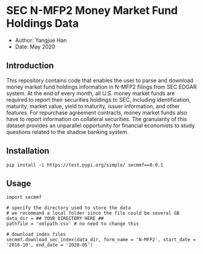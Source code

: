 # SEC N-MFP2 Money Market Fund Holdings Data

- Author: Yangjue Han 
- Date: May 2020

## Introduction
This repository contains code that enables the user to parse and download money market fund holdings information in N-MFP2 filings from SEC EDGAR system. At the end of every month, all U.S. money market funds are required to report their securities holdings to SEC, including identification, maturity, market value, yield to maturity, issuer information, and other features. For repurchase agreement contracts, money market funds also have to report information on collateral securities. The granularity of this dataset provides an unparallel opportunity for financial economists to study questions related to the shadow banking system. 

## Installation

```
pip install -i https://test.pypi.org/simple/ secmmf==0.0.1
```

## Usage
```
import secmmf

# specify the directory used to store the data
# we recommand a local folder since the file could be several GB
data_dir = ## YOUR DIRECTORY HERE ##
pathfile = 'xmlpath.csv' # no need to change this

# download index files
secmmf.download_sec_index(data_dir, form_name = 'N-MFP2', start_date = '2016-10', end_date = '2020-05')
```


